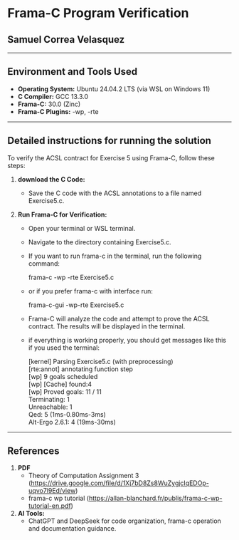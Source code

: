 #  Frama-C Program Verification

## Samuel Correa Velasquez

---

## Environment and Tools Used

-   **Operating System:** Ubuntu 24.04.2 LTS (via WSL on Windows 11)
-   **C Compiler:** GCC 13.3.0
-   **Frama-C:** 30.0 (Zinc)
-   **Frama-C Plugins:** -wp, -rte

---

## Detailed instructions for running the solution

To verify the ACSL contract for Exercise 5 using Frama-C, follow these steps:

1.  **download the C Code:**
    - Save the C code with the ACSL annotations to a file named Exercise5.c.

2.  **Run Frama-C for Verification:**
    * Open your terminal or WSL terminal.
    * Navigate to the directory containing Exercise5.c.
    * If you want to run frama-c in the terminal, run the following command:
      
      frama-c -wp -rte Exercise5.c
      
    * or if you prefer frama-c with interface run:
  
      frama-c-gui -wp-rte Exercise5.c

    * Frama-C will analyze the code and attempt to prove the ACSL contract.  The results will be displayed in the terminal.

    * if everything is working properly, you should get messages like this if you used the terminal:

       [kernel] Parsing Exercise5.c (with preprocessing)  
       [rte:annot] annotating function step  
       [wp] 9 goals scheduled  
       [wp] [Cache] found:4  
       [wp] Proved goals:   11 / 11  
       Terminating:       1  
       Unreachable:       1  
       Qed:               5 (1ms-0.80ms-3ms)  
       Alt-Ergo 2.6.1:    4 (19ms-30ms)  

---
## References

1. **PDF**
   -  Theory of Computation Assignment 3  (https://drive.google.com/file/d/1Xj7bD8Zs8WuZygjcIqEDOp-uqvo7l9Ed/view)
   -  frama-c wp tutorial (https://allan-blanchard.fr/publis/frama-c-wp-tutorial-en.pdf)
2. **AI Tools:**
   - ChatGPT and DeepSeek for code organization, frama-c operation and documentation guidance.

